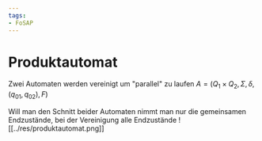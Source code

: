 ```yaml
---
tags:
- FoSAP
---
```

# Produktautomat
Zwei Automaten werden vereinigt um "parallel" zu laufen
$A=(Q_{1}\times Q_{2},\Sigma,\delta,(q_{01},q_{02}),F)$

Will man den Schnitt beider Automaten nimmt man nur die gemeinsamen Endzustände, bei der Vereinigung alle Endzustände
![[../res/produktautomat.png]]